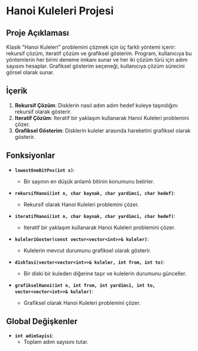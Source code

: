 # Hanoi Kuleleri Projesi

## Proje Açıklaması

Klasik "Hanoi Kuleleri" problemini çözmek için üç farklı yöntemi içerir: rekursif çözüm, iteratif çözüm ve grafiksel gösterim. Program, kullanıcıya bu yöntemlerin her birini deneme imkanı sunar ve her iki çözüm türü için adım sayısını hesaplar. Grafiksel gösterim seçeneği, kullanıcıya çözüm sürecini görsel olarak sunar.

## İçerik

1. **Rekursif Çözüm**: Disklerin nasıl adım adım hedef kuleye taşındığını rekursif olarak gösterir.
2. **Iteratif Çözüm**: Iteratif bir yaklaşım kullanarak Hanoi Kuleleri problemini çözer.
3. **Grafiksel Gösterim**: Disklerin kuleler arasında hareketini grafiksel olarak gösterir.


## Fonksiyonlar

- **`lowestOneBitPos(int x)`**: 
  - Bir sayının en düşük anlamlı bitinin konumunu belirler.
  
- **`rekursifHanoi(int n, char kaynak, char yardimci, char hedef)`**: 
  - Rekursif olarak Hanoi Kuleleri problemini çözer.
  
- **`iteratifHanoi(int n, char kaynak, char yardimci, char hedef)`**: 
  - Iteratif bir yaklaşım kullanarak Hanoi Kuleleri problemini çözer.
  
- **`kuleleriGoster(const vector<vector<int>>& kuleler)`**: 
  - Kulelerin mevcut durumunu grafiksel olarak gösterir.
  
- **`diskTasi(vector<vector<int>>& kuleler, int from, int to)`**: 
  - Bir diski bir kuleden diğerine taşır ve kulelerin durumunu günceller.
  
- **`grafikselHanoi(int n, int from, int yardimci, int to, vector<vector<int>>& kuleler)`**: 
  - Grafiksel olarak Hanoi Kuleleri problemini çözer.

## Global Değişkenler

- **`int adimSayisi`**: 
  - Toplam adım sayısını tutar.

